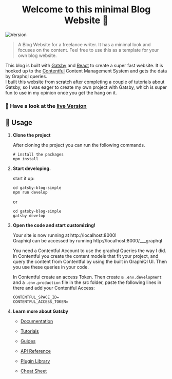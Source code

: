 <h1 align="center">Welcome to this minimal Blog Website 🤗</h1>
<p>
  <img alt="Version" src="https://img.shields.io/badge/version-0.1.0-blue.svg?cacheSeconds=2592000" />
</p>

> A Blog Website for a freelance writer. It has a minimal look and focuses on the content. Feel free to use this as a template for your own blog website.  

This blog is built with [Gatsby](https://www.gatsbyjs.com/) and [React](https://reactjs.org/) to create a super fast website. It is hooked up to the [Contentful](https://www.contentful.com/) Content Management System and gets the data by Graphql queries. \
I built this website from scratch after completing a couple of tutorials about Gatsby, so I was eager to create my own project with Gatsby, which is super fun to use in my opinion once you get the hang on it.

### 💫 Have a look at the [live Version](https://lena-writes.netlify.app/)

## 🚀 Usage

1.  **Clone the project**

    After cloning the project you can run the following commands.

    ```shell
    # install the packages
    npm install
    ```

2.  **Start developing.**

    start it up:

    ```shell
    cd gatsby-blog-simple
    npm run develop
    ```
    or
    
    ```shell
    cd gatsby-blog-simple
    gatsby develop
    ```


3.  **Open the code and start customizing!**

    Your site is now running at http://localhost:8000! \
    Graphiql can be accessed by running http://localhost:8000/___graphql

    You need a Contentful Account to use the graphql Queries the way I did. In Contentful you create the content models that fit your project, and query the content from Contentful by using the built in GraphiQl UI. Then you use these queries in your code.
    
    In Contentful create an access Token. Then create a ```.env.development``` and a ```.env.production``` file in the src folder, paste the following lines in there and add your Contentful Access:
    
    ```shell
    CONTENTFUL_SPACE_ID=
    CONTENTFUL_ACCESS_TOKEN=
    ```


4.  **Learn more about Gatsby**

    - [Documentation](https://www.gatsbyjs.com/docs/?utm_source=starter&utm_medium=readme&utm_campaign=minimal-starter)

    - [Tutorials](https://www.gatsbyjs.com/tutorial/?utm_source=starter&utm_medium=readme&utm_campaign=minimal-starter)

    - [Guides](https://www.gatsbyjs.com/tutorial/?utm_source=starter&utm_medium=readme&utm_campaign=minimal-starter)

    - [API Reference](https://www.gatsbyjs.com/docs/api-reference/?utm_source=starter&utm_medium=readme&utm_campaign=minimal-starter)

    - [Plugin Library](https://www.gatsbyjs.com/plugins?utm_source=starter&utm_medium=readme&utm_campaign=minimal-starter)

    - [Cheat Sheet](https://www.gatsbyjs.com/docs/cheat-sheet/?utm_source=starter&utm_medium=readme&utm_campaign=minimal-starter)

